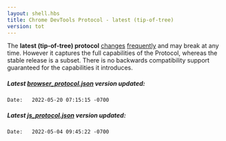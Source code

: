 ```yaml
---
layout: shell.hbs
title: Chrome DevTools Protocol - latest (tip-of-tree)
version: tot
---
```

The **latest (tip-of-tree) protocol** <a href="https://chromium.googlesource.com/chromium/src/+log/master/third_party/blink/public/devtools_protocol/browser_protocol.pdl">changes</a>
<a href="https://chromium.googlesource.com/v8/v8.git/+log/master/include/js_protocol.pdl">frequently</a> and may break at any time.
However it captures the full capabilities of the Protocol, whereas the stable release is a subset.
There is no backwards compatibility support guaranteed for the capabilities it introduces.

<h5 browser>Latest <a
   href="https://github.com/ChromeDevTools/devtools-protocol/blob/master/json/browser_protocol.json">browser_protocol.json</a> version updated:</h5>
<code browser>Date:   2022-05-20 07:15:15 -0700
</code>

<h5 js>Latest <a
   href="https://github.com/ChromeDevTools/devtools-protocol/blob/master/json/js_protocol.json">js_protocol.json</a> version updated:</h5>
<code js>Date:   2022-05-04 09:45:22 -0700
</code>
